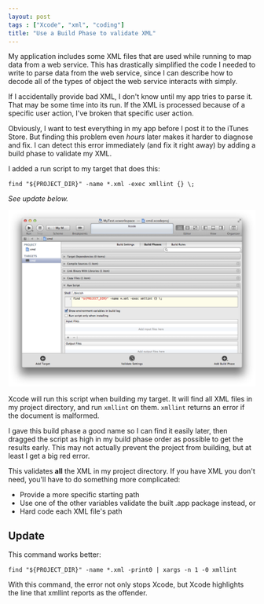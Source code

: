 ```yaml
---
layout: post
tags : ["Xcode", "xml", "coding"]
title: "Use a Build Phase to validate XML"
---
```

My application includes some XML files that are used while running to map data from a web service. This has drastically simplified the code I needed to write to parse data from the web service, since I can describe how to decode all of the types of object the web service interacts with simply.

If I accidentally provide bad XML, I don't know until my app tries to parse it. That may be some time into its run. If the XML is processed because of a specific user action, I've broken that specific user action.

Obviously, I want to test everything in my app before I post it to the iTunes Store. But finding this problem even *hours* later makes it harder to diagnose and fix. I can detect this error immediately (and fix it right away) by adding a build phase to validate my XML.

I added a run script to my target that does this:

    find "${PROJECT_DIR}" -name *.xml -exec xmllint {} \;

*See update below.*

![Validation Build Phase](/images/Validation-Phase.png)

Xcode will run this script when building my target. It will find all XML files in my project directory, and run `xmllint` on them. `xmllint` returns an error if the document is malformed.

I gave this build phase a good name so I can find it easily later, then dragged the script as high in my build phase order as possible to get the results early. This may not actually prevent the project from building, but at least I get a big red error.

This validates **all** the XML in my project directory. If you have XML you don't need, you'll have to do something more complicated:

- Provide a more specific starting path
- Use one of the other variables validate the built .app package instead, or
- Hard code each XML file's path

## Update

This command works better:

    find "${PROJECT_DIR}" -name *.xml -print0 | xargs -n 1 -0 xmllint

With this command, the error not only stops Xcode, but Xcode highlights the line that xmllint reports as the offender.